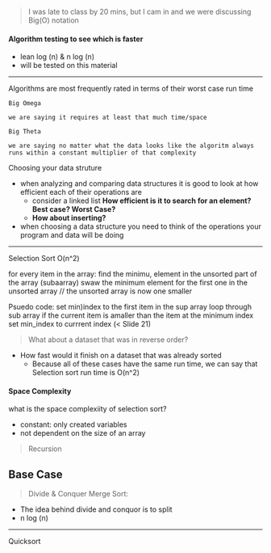 
> I was late to class by 20 mins, but I cam in and we were discussing Big(O) notation


#### Algorithm testing to see which is faster
* lean log (n) & n log (n)
 * will be tested on this material


---

Algorithms are most frequently rated in terms of their worst case run time
```
Big Omega

we are saying it requires at least that much time/space
```

```
Big Theta

we are saying no matter what the data looks like the algoritm always runs within a constant multiplier of that complexity
```

Choosing your data struture
- when analyzing and comparing data structures it is good to look at how efficient each of their operations are
  - consider a linked list __How efficient is it to search for an element? Best case? Worst Case?__
  - __How about inserting?__
- when choosing a data structure you need to think of the operations your program and data will be doing

---
Selection Sort
O(n^2)

for every item in the array:
  find the minimu, element in the unsorted part of the array (subaarray)
  swaw the minimum element for the first one in the unsorted array
  // the unsorted array is now one smaller


  Psuedo code:
  set min)index to the first item in the sup array
  loop through sub array
    if the current item is amaller than the item at the minimum index
    set min_index to currrent index
  (< Slide 21)

> What about a dataset that was in reverse order?
* How fast would it finish on a dataset that was already sorted
  * Because all of these cases have the same run time, we can say that Selection sort run time is O(n^2)

#### Space Complexity

what is the space complexiity of selection sort?
* constant: only created variables
* not dependent on the size of an array

>Recursion

Base Case
---

> Divide & Conquer
Merge Sort:
* The idea behind divide and conquor is to split
* n log (n)
  
--- 
Quicksort
 
